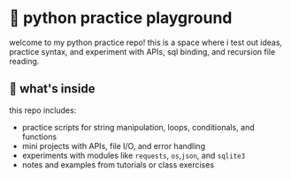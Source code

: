# 🐍 python practice playground

welcome to my python practice repo! this is a space where i test out ideas, practice syntax, and experiment with APIs, sql binding, and recursion file reading. 

## 📂 what's inside

this repo includes:
- practice scripts for string manipulation, loops, conditionals, and functions
- mini projects with APIs, file I/O, and error handling
- experiments with modules like `requests`, `os`,`json`, and `sqlite3`
- notes and examples from tutorials or class exercises

